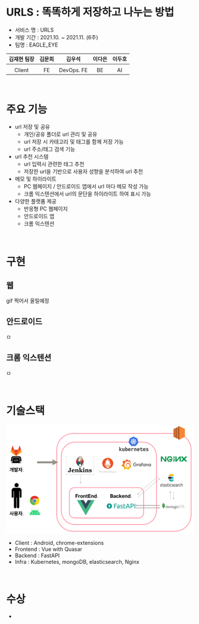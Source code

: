 # URLS : 똑똑하게 저장하고 나누는 방법

- 서비스 명 : URLS
- 개발 기간 : 2021.10. ~ 2021.11. (6주)
- 팀명 : EAGLE_EYE

| 김재현 팀장 | 김문희 |   김우석   | 이다은 | 이두호 |
| :---------: | :----: | :--------: | :----: | :----: |
|             |        |            |        |        |
|   Client    |   FE   | DevOps. FE |   BE   |   AI   |

<br/>

# 주요 기능

- url 저장 및 공유
  - 개인/공유 폴더로 url 관리 및 공유
  - url 저장 시 카테고리 및 태그를 함께 저장 가능
  - url 주소/태그 검색 기능
- url 추천 시스템
  - url 입력시 관련한 태그 추천
  - 저장한 url을 기반으로 사용자 성향을 분석하여 url 추천
- 메모 및 하이라이트
  - PC 웹페이지 / 안드로이드 앱에서 url 마다 메모 작성 가능
  - 크롬 익스텐션에서 url의 문단을 하이라이트 하여 표시 가능
- 다양한 플랫폼 제공
  - 반응형 PC 웹페이지
  - 안드로이드 앱
  - 크롬 익스텐션

<br/>

# 구현

## 웹

gif 찍어서 올릴예정

## 안드로이드

ㅁ

## 크롬 익스텐션

ㅁ

<br/>

# 기술스택

![image-20211123130120928](README.assets/image-20211123130120928.png)

- Client : Android, chrome-extensions
- Frontend : Vue with Quasar
- Backend : FastAPI
- Infra : Kubernetes, mongoDB, elasticsearch, Nginx

<br/>

# 수상

- 
